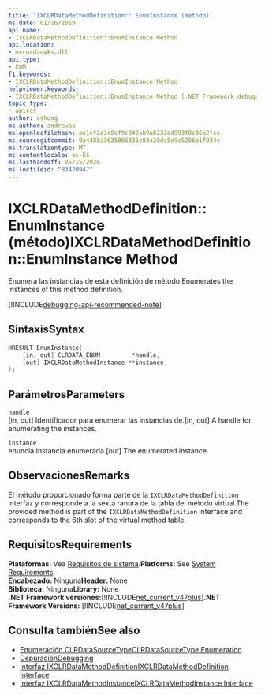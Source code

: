 ```yaml
---
title: 'IXCLRDataMethodDefinition:: EnumInstance (método)'
ms.date: 01/16/2019
api.name:
- IXCLRDataMethodDefinition::EnumInstance Method
api.location:
- mscordacwks.dll
api.type:
- COM
f1.keywords:
- IXCLRDataMethodDefinition::EnumInstance Method
helpviewer.keywords:
- IXCLRDataMethodDefinition::EnumInstance Method [.NET Framework debugging]
topic_type:
- apiref
author: cshung
ms.author: andrewau
ms.openlocfilehash: ae1ef2a3c8cf9e042ab9ab233ed993f8e36b2fce
ms.sourcegitcommit: 9a4488a3625866335e83a20da5e9c5286b1f034c
ms.translationtype: MT
ms.contentlocale: es-ES
ms.lasthandoff: 05/15/2020
ms.locfileid: "83420947"
---
```

# <a name="ixclrdatamethoddefinitionenuminstance-method"></a><span data-ttu-id="e11b1-102">IXCLRDataMethodDefinition:: EnumInstance (método)</span><span class="sxs-lookup"><span data-stu-id="e11b1-102">IXCLRDataMethodDefinition::EnumInstance Method</span></span>

<span data-ttu-id="e11b1-103">Enumera las instancias de esta definición de método.</span><span class="sxs-lookup"><span data-stu-id="e11b1-103">Enumerates the instances of this method definition.</span></span>

[!INCLUDE[debugging-api-recommended-note](../../../../includes/debugging-api-recommended-note.md)]

## <a name="syntax"></a><span data-ttu-id="e11b1-104">Sintaxis</span><span class="sxs-lookup"><span data-stu-id="e11b1-104">Syntax</span></span>

```cpp
HRESULT EnumInstance(
    [in, out] CLRDATA_ENUM         *handle,
    [out] IXCLRDataMethodInstance **instance
);
```

## <a name="parameters"></a><span data-ttu-id="e11b1-105">Parámetros</span><span class="sxs-lookup"><span data-stu-id="e11b1-105">Parameters</span></span>

`handle`\
<span data-ttu-id="e11b1-106">[in, out] Identificador para enumerar las instancias de.</span><span class="sxs-lookup"><span data-stu-id="e11b1-106">[in, out] A handle for enumerating the instances.</span></span>

`instance`\
<span data-ttu-id="e11b1-107">enuncia Instancia enumerada.</span><span class="sxs-lookup"><span data-stu-id="e11b1-107">[out] The enumerated instance.</span></span>

## <a name="remarks"></a><span data-ttu-id="e11b1-108">Observaciones</span><span class="sxs-lookup"><span data-stu-id="e11b1-108">Remarks</span></span>

<span data-ttu-id="e11b1-109">El método proporcionado forma parte de la `IXCLRDataMethodDefinition` interfaz y corresponde a la sexta ranura de la tabla del método virtual.</span><span class="sxs-lookup"><span data-stu-id="e11b1-109">The provided method is part of the `IXCLRDataMethodDefinition` interface and corresponds to the 6th slot of the virtual method table.</span></span>

## <a name="requirements"></a><span data-ttu-id="e11b1-110">Requisitos</span><span class="sxs-lookup"><span data-stu-id="e11b1-110">Requirements</span></span>

<span data-ttu-id="e11b1-111">**Plataformas:** Vea [Requisitos de sistema](../../get-started/system-requirements.md).</span><span class="sxs-lookup"><span data-stu-id="e11b1-111">**Platforms:** See [System Requirements](../../get-started/system-requirements.md).</span></span>  
<span data-ttu-id="e11b1-112">**Encabezado:** Ninguna</span><span class="sxs-lookup"><span data-stu-id="e11b1-112">**Header:** None</span></span>  
<span data-ttu-id="e11b1-113">**Biblioteca:** Ninguna</span><span class="sxs-lookup"><span data-stu-id="e11b1-113">**Library:** None</span></span>  
<span data-ttu-id="e11b1-114">**.NET Framework versiones:**[!INCLUDE[net_current_v47plus](../../../../includes/net-current-v47plus.md)]</span><span class="sxs-lookup"><span data-stu-id="e11b1-114">**.NET Framework Versions:** [!INCLUDE[net_current_v47plus](../../../../includes/net-current-v47plus.md)]</span></span>  

## <a name="see-also"></a><span data-ttu-id="e11b1-115">Consulta también</span><span class="sxs-lookup"><span data-stu-id="e11b1-115">See also</span></span>

- [<span data-ttu-id="e11b1-116">Enumeración CLRDataSourceType</span><span class="sxs-lookup"><span data-stu-id="e11b1-116">CLRDataSourceType Enumeration</span></span>](clrdatasourcetype-enumeration.md)
- [<span data-ttu-id="e11b1-117">Depuración</span><span class="sxs-lookup"><span data-stu-id="e11b1-117">Debugging</span></span>](index.md)
- [<span data-ttu-id="e11b1-118">Interfaz IXCLRDataMethodDefinition</span><span class="sxs-lookup"><span data-stu-id="e11b1-118">IXCLRDataMethodDefinition Interface</span></span>](ixclrdatamethoddefinition-interface.md)
- [<span data-ttu-id="e11b1-119">Interfaz IXCLRDataMethodInstance</span><span class="sxs-lookup"><span data-stu-id="e11b1-119">IXCLRDataMethodInstance Interface</span></span>](ixclrdatamethodinstance-interface.md)
